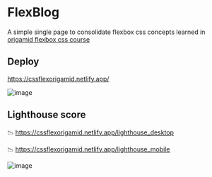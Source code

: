 # FlexBlog
A simple single page to consolidate flexbox css concepts learned in [origamid flexbox css course](https://www.origamid.com/curso/css-flexbox/)

## Deploy
https://cssflexorigamid.netlify.app/

![image](https://user-images.githubusercontent.com/46378210/148705230-3ff5c6fc-e808-4e30-8e44-f1ddea06b769.png)

## Lighthouse score
📉 https://cssflexorigamid.netlify.app/lighthouse_desktop

📉 https://cssflexorigamid.netlify.app/lighthouse_mobile

![image](https://user-images.githubusercontent.com/46378210/148705224-5adab663-973a-43a1-b514-3a4f0b462b14.png)
